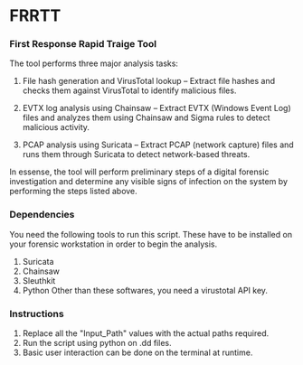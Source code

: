 # FRRTT
### First Response Rapid Traige Tool

The tool performs three major analysis tasks:

  1. File hash generation and VirusTotal lookup – Extract file hashes and checks them
  against VirusTotal to identify malicious files.

  2. EVTX log analysis using Chainsaw – Extract EVTX (Windows Event Log) files and
  analyzes them using Chainsaw and Sigma rules to detect malicious activity.

  3. PCAP analysis using Suricata – Extract PCAP (network capture) files and runs them
  through Suricata to detect network-based threats.

In essense, the tool will perform preliminary steps of a digital forensic investigation and determine any visible signs of infection on the system by performing the steps listed above.

### Dependencies

You need the following tools to run this script. These have to be installed on your forensic workstation in order to begin the analysis.  

  1. Suricata
  2. Chainsaw
  3. Sleuthkit
  4. Python
Other than these softwares, you need a virustotal API key. 

### Instructions

  1. Replace all the "Input_Path" values with the actual paths required.
  2. Run the script using python on .dd files.
  3. Basic user interaction can be done on the terminal at runtime.






